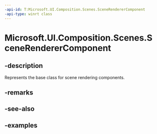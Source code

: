 ```yaml
---
-api-id: T:Microsoft.UI.Composition.Scenes.SceneRendererComponent
-api-type: winrt class
---
```


<!-- Class syntax.
public class SceneRendererComponent : SceneComponent, SceneComponent
-->

# Microsoft.UI.Composition.Scenes.SceneRendererComponent

## -description

Represents the base class for scene rendering components.

## -remarks

## -see-also

## -examples

